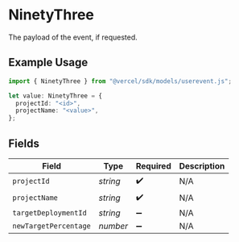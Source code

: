 # NinetyThree

The payload of the event, if requested.

## Example Usage

```typescript
import { NinetyThree } from "@vercel/sdk/models/userevent.js";

let value: NinetyThree = {
  projectId: "<id>",
  projectName: "<value>",
};
```

## Fields

| Field                 | Type                  | Required              | Description           |
| --------------------- | --------------------- | --------------------- | --------------------- |
| `projectId`           | *string*              | :heavy_check_mark:    | N/A                   |
| `projectName`         | *string*              | :heavy_check_mark:    | N/A                   |
| `targetDeploymentId`  | *string*              | :heavy_minus_sign:    | N/A                   |
| `newTargetPercentage` | *number*              | :heavy_minus_sign:    | N/A                   |